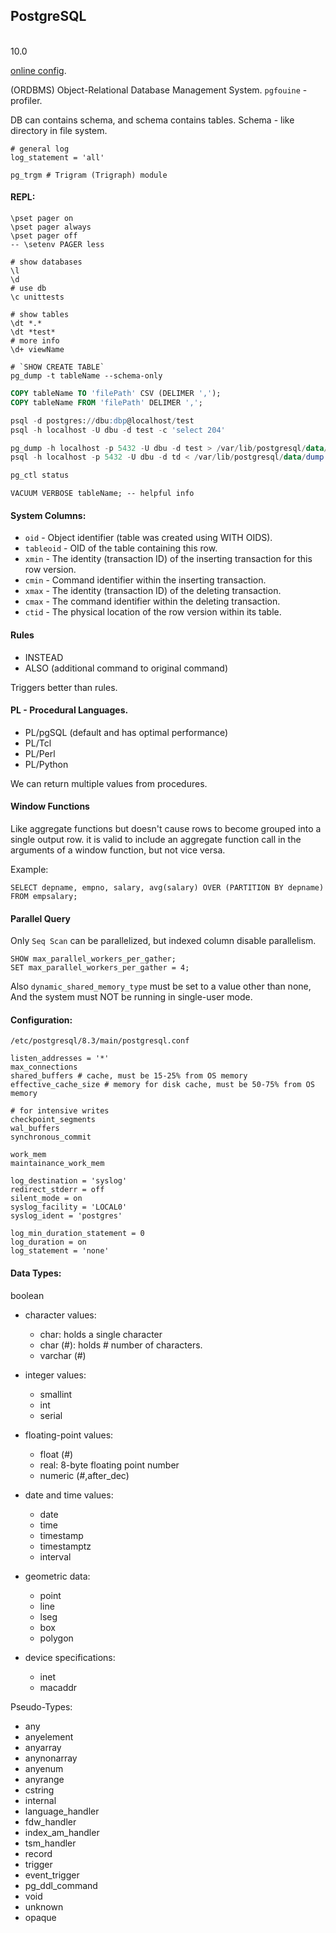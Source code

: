 PostgreSQL
-
<br>10.0

[online config](http://pgtune.leopard.in.ua/).

(ORDBMS) Object-Relational Database Management System.
`pgfouine` - profiler.

DB can contains schema, and schema contains tables.
Schema - like directory in file system.

````
# general log
log_statement = 'all'

pg_trgm # Trigram (Trigraph) module
````

#### REPL:

````
\pset pager on
\pset pager always
\pset pager off
-- \setenv PAGER less

# show databases
\l
\d
# use db
\c unittests

# show tables
\dt *.*
\dt *test*
# more info
\d+ viewName

# `SHOW CREATE TABLE`
pg_dump -t tableName --schema-only
````

````sql
COPY tableName TO 'filePath' CSV (DELIMER ',');
COPY tableName FROM 'filePath' DELIMER ',';

psql -d postgres://dbu:dbp@localhost/test
psql -h localhost -U dbu -d test -c 'select 204'

pg_dump -h localhost -p 5432 -U dbu -d test > /var/lib/postgresql/data/dump.sql
psql -h localhost -p 5432 -U dbu -d td < /var/lib/postgresql/data/dump.sql

pg_ctl status
````

````
VACUUM VERBOSE tableName; -- helpful info
````

#### System Columns:

* `oid` - Object identifier (table was created using WITH OIDS).
* `tableoid` - OID of the table containing this row.
* `xmin` - The identity (transaction ID) of the inserting transaction for this row version.
* `cmin` - Command identifier within the inserting transaction.
* `xmax` - The identity (transaction ID) of the deleting transaction.
* `cmax` - The command identifier within the deleting transaction.
* `ctid` - The physical location of the row version within its table.

#### Rules

* INSTEAD
* ALSO (additional command to original command)

Triggers better than rules.

#### PL - Procedural Languages.

* PL/pgSQL (default and has optimal performance)
* PL/Tcl
* PL/Perl
* PL/Python

We can return multiple values from procedures.

#### Window Functions

Like aggregate functions but doesn't cause rows to become grouped into a single output row.
it is valid to include an aggregate function call in the arguments of a window function,
but not vice versa.

Example:

````
SELECT depname, empno, salary, avg(salary) OVER (PARTITION BY depname)
FROM empsalary;
````

#### Parallel Query

Only `Seq Scan` can be parallelized,
but indexed column disable parallelism.

````
SHOW max_parallel_workers_per_gather;
SET max_parallel_workers_per_gather = 4;
````

Also `dynamic_shared_memory_type` must be set to a value other than none,
And the system must NOT be running in single-user mode.

#### Configuration:

`/etc/postgresql/8.3/main/postgresql.conf`

````
listen_addresses = '*'
max_connections
shared_buffers # cache, must be 15-25% from OS memory
effective_cache_size # memory for disk cache, must be 50-75% from OS memory

# for intensive writes
checkpoint_segments
wal_buffers
synchronous_commit

work_mem
maintainance_work_mem

log_destination = 'syslog'
redirect_stderr = off
silent_mode = on
syslog_facility = 'LOCAL0'
syslog_ident = 'postgres'

log_min_duration_statement = 0
log_duration = on
log_statement = 'none'
````

#### Data Types:

boolean

* character values:
  * char: holds a single character
  * char (#): holds # number of characters.
  * varchar (#)

* integer values:
  * smallint
  * int
  * serial

* floating-point values:
  * float (#)
  * real: 8-byte floating point number
  * numeric (#,after_dec)

* date and time values:
  * date
  * time
  * timestamp
  * timestamptz
  * interval

* geometric data:
  * point
  * line
  * lseg
  * box
  * polygon

* device specifications:
  * inet
  * macaddr

Pseudo-Types:

* any
* anyelement
* anyarray
* anynonarray
* anyenum
* anyrange
* cstring
* internal
* language_handler
* fdw_handler
* index_am_handler
* tsm_handler
* record
* trigger
* event_trigger
* pg_ddl_command
* void
* unknown
* opaque
